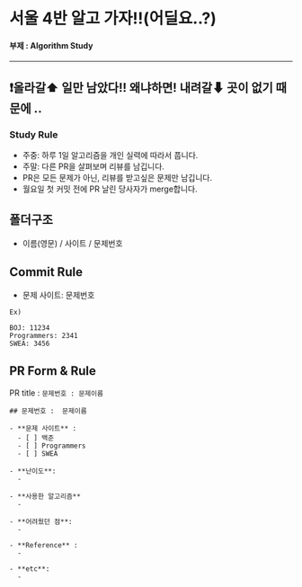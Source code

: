 # 서울 4반 알고 가자!!(어딜요..?)
#### 부제 : Algorithm Study
---


## ❗올라갈⬆ 일만 남았다!! 왜냐하면! 내려갈⬇ 곳이 없기 때문에 ..

### Study Rule
- 주중: 하루 1일 알고리즘을 개인 실력에 따라서 풉니다.
- 주말: 다른 PR을 살펴보며 리뷰를 남깁니다.
- PR은 모든 문제가 아닌, 리뷰를 받고싶은 문제만 남깁니다.
- 월요일 첫 커밋 전에 PR 날린 당사자가 merge합니다.

## 폴더구조
- 이름(영문) / 사이트 / 문제번호

## Commit Rule
- 문제 사이트: 문제번호
```
Ex)

BOJ: 11234
Programmers: 2341
SWEA: 3456
```

## PR Form &  Rule
PR title : `문제번호 : 문제이름`
```
## 문제번호 :  문제이름

- **문제 사이트** : 
  - [ ] 백준
  - [ ] Programmers
  - [ ] SWEA

- **난이도**:
  - 

- **사용한 알고리즘**
  - 

- **어려웠던 점**:
  - 

- **Reference** :
  - 

- **etc**:
  - 
```




